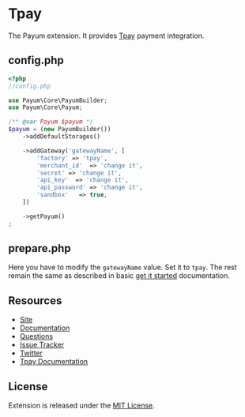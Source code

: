 # Tpay
The Payum extension. It provides [Tpay](https://tpay.com) payment integration.

## config.php
```php
<?php
//config.php

use Payum\Core\PayumBuilder;
use Payum\Core\Payum;

/** @var Payum $payum */
$payum = (new PayumBuilder())
    ->addDefaultStorages()

    ->addGateway('gatewayName', [
        'factory' => 'tpay',
        'merchant_id'  => 'change it',
        'secret' => 'change it',
        'api_key'  => 'change it',
        'api_password' => 'change it',
        'sandbox'   => true,
    ])

    ->getPayum()
;
```
## prepare.php

Here you have to modify the `gatewayName` value. Set it to `tpay`. The rest remain the same as described in basic [get it started](https://github.com/Payum/Payum/blob/master/docs/get-it-started.md) documentation.

## Resources

* [Site](https://payum.forma-pro.com/)
* [Documentation](https://github.com/Payum/Payum/blob/master/docs/index.md#general)
* [Questions](http://stackoverflow.com/questions/tagged/payum)
* [Issue Tracker](https://github.com/Payum/Payum/issues)
* [Twitter](https://twitter.com/payumphp)
* [Tpay Documentation](https://docs.tpay.com)

## License

Extension is released under the [MIT License](LICENSE).
